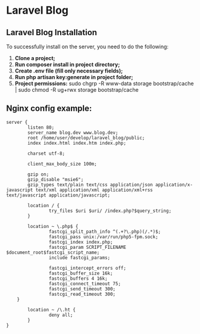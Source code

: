 # Laravel Blog


## Laravel Blog Installation

To successfully install on the server, you need to do the following:

1. <strong>Clone a project;</strong>
1. <strong>Run composer install in project directory;</strong>
1. <strong>Create .env file (fill only necessary fields);</strong>
1. <strong>Run php artisan key:generate in project folder;</strong>
1. <strong>Project permissions:</strong> sudo chgrp -R www-data storage bootstrap/cache | sudo chmod -R ug+rwx storage bootstrap/cache

## Nginx config example:

```
server {
        listen 80;
        server_name blog.dev www.blog.dev;
        root /home/user/develop/laravel_blog/public;
	    index index.html index.htm index.php;

        charset utf-8;

        client_max_body_size 100m;
     
        gzip on;
        gzip_disable "msie6";
        gzip_types text/plain text/css application/json application/x-javascript text/xml application/xml application/xml+rss text/javascript application/javascript;

        location / {
                try_files $uri $uri/ /index.php?$query_string;
        }

	    location ~ \.php$ {
        		fastcgi_split_path_info ^(.+?\.php)(/.*)$;
        		fastcgi_pass unix:/var/run/php5-fpm.sock;
        		fastcgi_index index.php;
        		fastcgi_param SCRIPT_FILENAME $document_root$fastcgi_script_name;
        		include fastcgi_params;

                fastcgi_intercept_errors off;
                fastcgi_buffer_size 16k;
                fastcgi_buffers 4 16k;
                fastcgi_connect_timeout 75;
                fastcgi_send_timeout 300;
                fastcgi_read_timeout 300;
	}

        location ~ /\.ht {
                deny all;
        }
}
```
